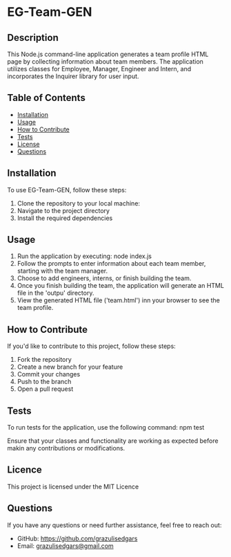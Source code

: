 # EG-Team-GEN

## Description 

This Node.js command-line application generates a team profile HTML page by collecting information about team members. The application utilizes classes for Employee, Manager, Engineer and Intern, and incorporates the Inquirer library for user input. 

## Table of Contents

- [Installation](#installation)
- [Usage](#usage)
- [How to Contribute](#how-to-contribute)
- [Tests](#tests)
- [License](#license)
- [Questions](#questions)

## Installation 

To use EG-Team-GEN, follow these steps: 

1. Clone the repository to your local machine: 
2. Navigate to the project directory
3. Install the required dependencies

## Usage

1. Run the application by executing: node index.js
2. Follow the prompts to enter information about each team member, starting with the team manager.
3. Choose to add engineers, interns, or finish building the team. 
4. Once you finish building the team, the application will generate an HTML file in the 'outpu' directory.
5. View the generated HTML file ('team.html') inn your browser to see the team profile.

## How to Contribute 

If you'd like to contribute to this project, follow these steps: 

1. Fork the repository
2. Create a new branch for your feature
3. Commit your changes
4. Push to the branch
5. Open a pull request

## Tests

To run tests for the application, use the following command: npm test

Ensure that your classes and functionality are working as expected before makin any contributions or modifications.

## Licence 

This project is licensed under the MIT Licence

## Questions

If you have any questions or need further assistance, feel free to reach out: 

* GitHub: https://github.com/grazulisedgars
* Email: grazulisedgars@gmail.com

